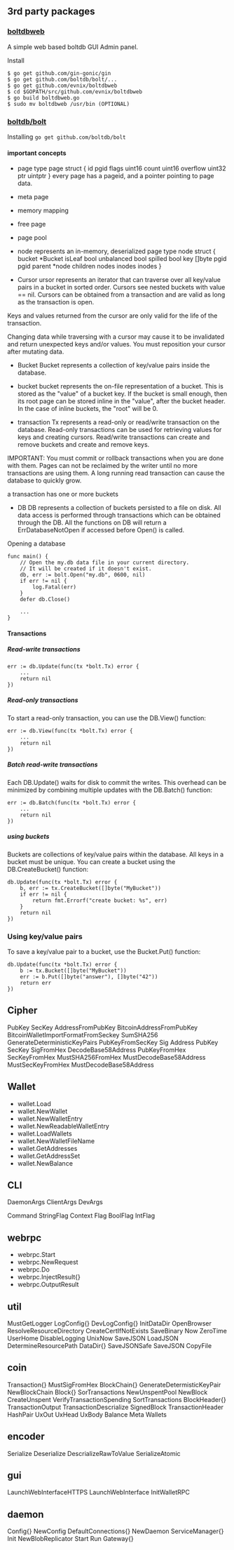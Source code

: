 ## 3rd party packages 

### [boltdbweb](https://github.com/evnix/boltdbweb)
A simple web based boltdb GUI Admin panel.

Install

	$ go get github.com/gin-gonic/gin
	$ go get github.com/boltdb/bolt/...
	$ go get github.com/evnix/boltdbweb
	$ cd $GOPATH/src/github.com/evnix/boltdbweb
	$ go build boltdbweb.go
	$ sudo mv boltdbweb /usr/bin (OPTIONAL)


### [boltdb/bolt](https://github.com/boltdb/bolt/blob/master/README.md)

Installing
`go get github.com/boltdb/bolt`

#### important concepts

- page 
	type page struct {
		id       pgid
		flags    uint16
		count    uint16
		overflow uint32
		ptr      uintptr
	}
every page has a pageid, and a pointer pointing to page data. 


- meta page

- memory mapping

- free page

- page pool

- node
represents an in-memory, deserialized page
	type node struct {
		bucket     *Bucket
		isLeaf     bool
		unbalanced bool
		spilled    bool
		key        []byte
		pgid       pgid
		parent     *node
		children   nodes
		inodes     inodes
	}

- Cursor
ursor represents an iterator that can traverse over all key/value pairs in a bucket in sorted order.
Cursors see nested buckets with value == nil.
Cursors can be obtained from a transaction and are valid as long as the transaction is open.

Keys and values returned from the cursor are only valid for the life of the transaction.

Changing data while traversing with a cursor may cause it to be invalidated
and return unexpected keys and/or values. You must reposition your cursor
after mutating data.

- Bucket
Bucket represents a collection of key/value pairs inside the database.

- bucket
bucket represents the on-file representation of a bucket. This is stored as the "value" of a bucket key. If the bucket is small enough, then its root page can be stored inline in the "value", after the bucket header. In the case of inline buckets, the "root" will be 0.

- transaction
Tx represents a read-only or read/write transaction on the database. Read-only transactions can be used for retrieving values for keys and creating cursors. Read/write transactions can create and remove buckets and create and remove keys.

IMPORTANT: You must commit or rollback transactions when you are done with them. Pages can not be reclaimed by the writer until no more transactions are using them. A long running read transaction can cause the database to quickly grow.

a transaction has one or more buckets 


- DB 
DB represents a collection of buckets persisted to a file on disk. All data access is performed through transactions which can be obtained through the DB. All the functions on DB will return a ErrDatabaseNotOpen if accessed before Open() is called.



Opening a database 

	func main() {
	    // Open the my.db data file in your current directory.
	    // It will be created if it doesn't exist.
	    db, err := bolt.Open("my.db", 0600, nil)
	    if err != nil {
	        log.Fatal(err)
	    }
	    defer db.Close()

	    ...
	}

#### Transactions

##### Read-write transactions
	err := db.Update(func(tx *bolt.Tx) error {
	    ...
	    return nil
	})

##### Read-only transactions
To start a read-only transaction, you can use the DB.View() function:

	err := db.View(func(tx *bolt.Tx) error {
	    ...
	    return nil
	})


##### Batch read-write transactions

Each DB.Update() waits for disk to commit the writes. This overhead can be minimized by combining multiple updates with the DB.Batch() function:

	err := db.Batch(func(tx *bolt.Tx) error {
	    ...
	    return nil
	})


##### using buckets
Buckets are collections of key/value pairs within the database. All keys in a bucket must be unique. You can create a bucket using the DB.CreateBucket() function:

	db.Update(func(tx *bolt.Tx) error {
	    b, err := tx.CreateBucket([]byte("MyBucket"))
	    if err != nil {
	        return fmt.Errorf("create bucket: %s", err)
	    }
	    return nil
	})

### Using key/value pairs

To save a key/value pair to a bucket, use the Bucket.Put() function:

	db.Update(func(tx *bolt.Tx) error {
	    b := tx.Bucket([]byte("MyBucket"))
	    err := b.Put([]byte("answer"), []byte("42"))
	    return err
	})

## Cipher
PubKey
SecKey
AddressFromPubKey
BitcoinAddressFromPubKey
BitcoinWalletImportFormatFromSeckey
SumSHA256
GenerateDeterministicKeyPairs
PubKeyFromSecKey
Sig
Address
PubKey
SecKey
SigFromHex
DecodeBase58Address
PubKeyFromHex
SecKeyFromHex
MustSHA256FromHex
MustDecodeBase58Address
MustSecKeyFromHex
MustDecodeBase58Address

## Wallet
- wallet.Load
- wallet.NewWallet
- wallet.NewWalletEntry
- wallet.NewReadableWalletEntry
- wallet.LoadWallets
- wallet.NewWalletFileName
- wallet.GetAddresses
- wallet.GetAddressSet
- wallet.NewBalance

## CLI
DaemonArgs
ClientArgs
DevArgs

Command
StringFlag
Context
Flag
BoolFlag
IntFlag

## webrpc
- webrpc.Start
- webrpc.NewRequest
- webrpc.Do
- webrpc.InjectResult{}
- webrpc.OutputResult

## util
MustGetLogger
LogConfig{}
DevLogConfig{}
InitDataDir
OpenBrowser
ResolveResourceDirectory
CreateCertIfNotExists
SaveBinary
Now
ZeroTime
UserHome
DisableLogging
UnixNow
SaveJSON
LoadJSON
DetermineResourcePath
DataDir{}
SaveJSONSafe
SaveJSON
CopyFile

## coin
Transaction{}
MustSigFromHex
BlockChain{}
GenerateDetermisticKeyPair
NewBlockChain
Block{}
SorTransactions
NewUnspentPool
NewBlock
CreateUnspent
VerifyTransactionSpending
SortTransactions
BlockHeader{}
TransactionOutput
TransactionDescrialize
SignedBlock
TransactionHeader
HashPair
UxOut
UxHead
UxBody
Balance
Meta
Wallets

## encoder
Serialize
Deserialize
DescrializeRawToValue
SerializeAtomic

## gui
LaunchWebInterfaceHTTPS
LaunchWebInterface
InitWalletRPC

## daemon
Config{}
NewConfig
DefaultConnections{}
NewDaemon
ServiceManager{}
Init
NewBlobReplicator
Start
Run
Gateway{}


